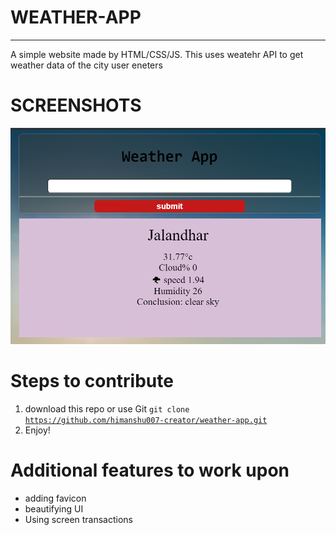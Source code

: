 # WEATHER-APP
<hr>
A simple website made by HTML/CSS/JS. This uses weatehr API to get weather data of the city user eneters

# SCREENSHOTS
![](assets/scrreenshot.png)

# Steps to contribute
1) download this repo
           or
   use Git
   <code>git clone https://github.com/himanshu007-creator/weather-app.git</code>
2) Enjoy!

# Additional features to work upon
- adding favicon
- beautifying UI
- Using screen transactions

